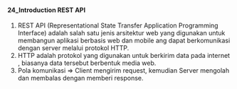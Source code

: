 #### 24_Introduction REST API

1. REST API (Representational State Transfer Application Programming Interface) adalah salah satu jenis arsitektur web yang digunakan untuk membangun aplikasi berbasis web dan mobile ang dapat berkomunikasi dengan server melalui protokol HTTP.
2. HTTP adalah protokol yang digunakan untuk berkirim data pada internet , biasanya data tersebut berbentuk media web.
3. Pola komunikasi => Client mengirim request, kemudian Server mengolah dan membalas dengan memberi response.